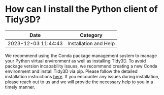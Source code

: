 # How can I install the Python client of Tidy3D?

| Date       | Category    |
|------------|-------------|
| 2023-12-03 11:44:43 | Installation and Help |


We recommend using the Conda package management system to manage your Python virtual environment as well as installing Tidy3D. To avoid package version incapability issues, we recommend creating a new Conda environment and install Tidy3D via pip. Please follow the detailed installation instructions <a target="_blank" rel="noopener" href="https://docs.flexcompute.com/projects/tidy3d/en/stable/index.html">here</a>. If you encounter any issues during installation, please reach out to us and we will provide the necessary help to you in a timely manner.
